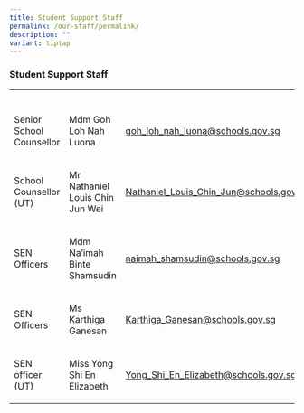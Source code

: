 ```yaml
---
title: Student Support Staff
permalink: /our-staff/permalink/
description: ""
variant: tiptap
---
```

<h3>Student Support Staff</h3>
<table style="minWidth: 75px">
<colgroup>
<col>
<col>
<col>
</colgroup>
<tbody>
<tr>
<th rowspan="1" colspan="1">
<p></p>
</th>
<th rowspan="1" colspan="1">
<p></p>
</th>
<th rowspan="1" colspan="1">
<p></p>
</th>
</tr>
<tr>
<td rowspan="1" colspan="1">
<p>Senior School Counsellor</p>
</td>
<td rowspan="1" colspan="1">
<p>Mdm Goh Loh Nah Luona</p>
</td>
<td rowspan="1" colspan="1">
<p><a href="mailto:goh_loh_nah_luona@schools.gov.sg" rel="noopener noreferrer nofollow" target="_blank">goh_loh_nah_luona@schools.gov.sg</a>
</p>
</td>
</tr>
<tr>
<td rowspan="1" colspan="1">
<p>School Counsellor (UT)</p>
</td>
<td rowspan="1" colspan="1">
<p>Mr Nathaniel Louis Chin Jun Wei</p>
</td>
<td rowspan="1" colspan="1">
<p><a href="mailto:Nathaniel_Louis_Chin_Jun@schools.gov.sg" rel="noopener noreferrer nofollow" target="_blank">Nathaniel_Louis_Chin_Jun@schools.gov.sg</a>
</p>
</td>
</tr>
<tr>
<td rowspan="1" colspan="1">
<p>SEN Officers</p>
</td>
<td rowspan="1" colspan="1">
<p>Mdm Na’imah Binte Shamsudin</p>
</td>
<td rowspan="1" colspan="1">
<p><a href="mailto:naimah_shamsudin@schools.gov.sg" rel="noopener noreferrer nofollow" target="_blank">naimah_shamsudin@schools.gov.sg</a>
</p>
</td>
</tr>
<tr>
<td rowspan="1" colspan="1">
<p>SEN Officers</p>
</td>
<td rowspan="1" colspan="1">
<p>Ms Karthiga Ganesan</p>
</td>
<td rowspan="1" colspan="1">
<p><a href="mailto:Karthiga_Ganesan@schools.gov.sg" rel="noopener noreferrer nofollow" target="_blank">Karthiga_Ganesan@schools.gov.sg</a>
</p>
</td>
</tr>
<tr>
<td rowspan="1" colspan="1">
<p>SEN officer (UT)</p>
</td>
<td rowspan="1" colspan="1">
<p>Miss Yong Shi En Elizabeth</p>
</td>
<td rowspan="1" colspan="1">
<p><a href="mailto:Yong_Shi_En_Elizabeth@schools.gov.sg" rel="noopener noreferrer nofollow" target="_blank">Yong_Shi_En_Elizabeth@schools.gov.sg</a>
</p>
</td>
</tr>
</tbody>
</table>
<p></p>